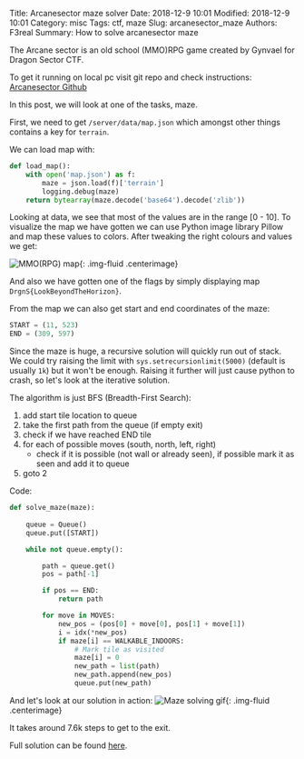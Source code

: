 Title: Arcanesector maze solver
Date: 2018-12-9 10:01
Modified: 2018-12-9 10:01
Category: misc
Tags: ctf, maze
Slug: arcanesector_maze
Authors: F3real
Summary: How to solve arcanesector maze

The Arcane sector is an old school (MMO)RPG game created by Gynvael for Dragon Sector CTF.

To get it running on local pc visit git repo and check instructions:
[Arcanesector Github](https://github.com/gynvael/arcanesector)

In this post, we will look at one of the tasks, maze.

First, we need to get `/server/data/map.json` which amongst other things contains a key for `terrain`.

We can load map with:

~~~python
def load_map():
    with open('map.json') as f:
        maze = json.load(f)['terrain']
        logging.debug(maze)
    return bytearray(maze.decode('base64').decode('zlib'))
~~~

Looking at data, we see that most of the values are in the range [0 - 10]. To visualize the map we have gotten we can use Python image library Pillow and map these values to colors. After tweaking the right colours and values we get:

![MMO(RPG) map]({static}/images/2018_12_9_map.png){: .img-fluid .centerimage}

And also we have gotten one of the flags by simply displaying map `DrgnS{LookBeyondTheHorizon}`.

From the map we can also get start and end coordinates of the maze:
~~~python
START = (11, 523)
END = (309, 597)
~~~

Since the maze is huge, a recursive solution will quickly run out of stack.
We could try raising the limit with `sys.setrecursionlimit(5000)` (default is usually `1k`) but it won't be enough. Raising it further will just cause python to crash, so let's look at the iterative solution.

The algorithm is just BFS (Breadth-First Search):

1. add start tile location to queue
2. take the first path from the queue (if empty exit) 
3. check if we have reached END tile
4. for each of possible moves (south, north, left, right)
    * check if it is possible (not wall or already seen), if possible mark it as seen and add it to queue
5. goto 2

Code:
~~~python
def solve_maze(maze):
    
    queue = Queue()
    queue.put([START])

    while not queue.empty():

        path = queue.get() 
        pos = path[-1]

        if pos == END:
            return path

        for move in MOVES:
            new_pos = (pos[0] + move[0], pos[1] + move[1])
            i = idx(*new_pos)
            if maze[i] == WALKABLE_INDOORS:
                # Mark tile as visited
                maze[i] = 0 
                new_path = list(path)
                new_path.append(new_pos)
                queue.put(new_path)
~~~

And let's look at our solution in action:
![Maze solving gif]({static}/images/2018_12_9_maze.gif){: .img-fluid .centerimage}

It takes around 7.6k steps to get to the exit.

Full solution can be found 
[here](https://github.com/F3real/ctf_solutions/tree/master/2018/arcane_sector).
